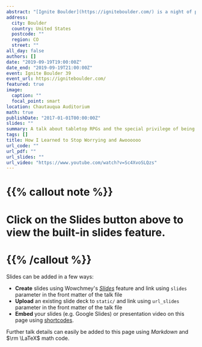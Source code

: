 ```yaml
---
abstract: "[Ignite Boulder](https://igniteboulder.com/) is a night of presentations on a whole slew of geeky topics – with a twist! Each presentation has 20 slides, that automatically advance after 15 seconds. Ignite events happen all over, but Boulder hosts the largest in the world every 2 or 3 months. I was selected to give a talk about my RPG group and the delights of group catharsis, which ended with the >1000-member audience doing an extremely exhilerating group holler."
address:
  city: Boulder
  country: United States
  postcode: ""
  region: CO
  street: ""
all_day: false
authors: []
date: "2019-09-19T19:00:00Z"
date_end: "2019-09-19T21:00:00Z"
event: Ignite Boulder 39
event_url: https://igniteboulder.com/
featured: true
image:
  caption: ""
  focal_point: smart
location: Chautauqua Auditorium
math: true
publishDate: "2017-01-01T00:00:00Z"
slides: ""
summary: A talk about tabletop RPGs and the special privilege of being goofy with a group. Also, this was way before people started howling every day at 8:00 pm; this doesn't have anything to do with that.
tags: []
title: How I Learned to Stop Worrying and Awoooooo
url_code: ""
url_pdf: ""
url_slides: ""
url_video: "https://www.youtube.com/watch?v=Sc4XvoSLQzs"
---
```


# {{% callout note %}}
# Click on the **Slides** button above to view the built-in slides feature.
# {{% /callout %}}

Slides can be added in a few ways:

- **Create** slides using Wowchmey's [*Slides*](https://wowchemy.com/docs/managing-content/#create-slides) feature and link using `slides` parameter in the front matter of the talk file
- **Upload** an existing slide deck to `static/` and link using `url_slides` parameter in the front matter of the talk file
- **Embed** your slides (e.g. Google Slides) or presentation video on this page using [shortcodes](https://wowchemy.com/docs/writing-markdown-latex/).

Further talk details can easily be added to this page using *Markdown* and $\rm \LaTeX$ math code.
